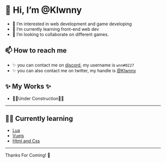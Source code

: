 # 👋 Hi, I’m @Klwnny
- 👀 I’m interested in web development and game developing
- 🌱 I’m currently learning front-end web dev
- 💞️ I’m looking to collaborate on different games.
## 📫 How to reach me 
- ✨ you can contact me on [discord](https://discord.com), my username is `wnn#0227`
- ✨ you can also contact me on twitter, my handle is [@Klwnny](https://twitter.com/klwnny)
## ✨ My Works ✨

- 🐱‍👤Under Construction🐱‍🚀

---
## 🐱‍🐉 Currently learning
- [Lua](https://lua.org)
- [Vuejs](https://vuejs.org)
- [Html and Css](https://w3schools.com)

---
Thanks For Coming! 🥳


<!--
Klwnny/Klwnny is a ✨ special ✨ repository because its `README.md` (this file) appears on your GitHub profile.
You can click the Preview link to take a look at your changes.
--->
